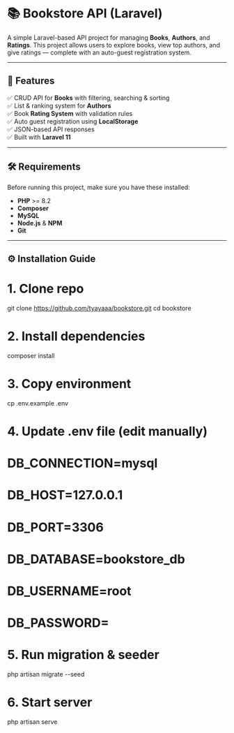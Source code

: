 # 📚 Bookstore API (Laravel)

A simple Laravel-based API project for managing **Books**, **Authors**, and **Ratings**. This project allows users to explore books, view top authors, and give ratings — complete with an auto-guest registration system.

---

## 🚀 Features

✅ CRUD API for **Books** with filtering, searching & sorting  
✅ List & ranking system for **Authors**  
✅ Book **Rating System** with validation rules  
✅ Auto guest registration using **LocalStorage**  
✅ JSON-based API responses  
✅ Built with **Laravel 11**

---

## 🛠️ Requirements

Before running this project, make sure you have these installed:

-   **PHP** >= 8.2
-   **Composer**
-   **MySQL**
-   **Node.js** & **NPM**
-   **Git**

---

## ⚙️ Installation Guide

# 1. Clone repo

git clone https://github.com/tyayaaa/bookstore.git
cd bookstore

# 2. Install dependencies

composer install

# 3. Copy environment

cp .env.example .env

# 4. Update .env file (edit manually)

# DB_CONNECTION=mysql

# DB_HOST=127.0.0.1

# DB_PORT=3306

# DB_DATABASE=bookstore_db

# DB_USERNAME=root

# DB_PASSWORD=

# 5. Run migration & seeder

php artisan migrate --seed

# 6. Start server

php artisan serve
